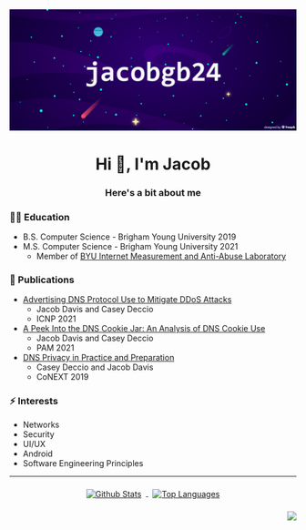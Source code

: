 <img src="./banner.png"/>
<h1 align="center">Hi 👋, I'm Jacob</h1>
<h3 align="center">Here's a bit about me</h3>

### 👨‍🎓 Education
* B.S. Computer Science - Brigham Young University 2019
* M.S. Computer Science - Brigham Young University 2021
  * Member of [BYU Internet Measurement and Anti-Abuse Laboratory](imaal.byu.edu)

### 📄 Publications
* [Advertising DNS Protocol Use to Mitigate DDoS Attacks](https://casey.byu.edu/papers/2021_icnp_cookie_advertisement.pdf)
  * Jacob Davis and Casey Deccio
  * ICNP 2021
* [A Peek Into the DNS Cookie Jar: An Analysis of DNS Cookie Use](https://casey.byu.edu/papers/2021_pam_dns_cookies.pdf)
  *  Jacob Davis and Casey Deccio
  *  PAM 2021 
* [DNS Privacy in Practice and Preparation](https://casey.byu.edu/papers/2019_conext_dns_privacy.pdf)
  * Casey Deccio and Jacob Davis
  * CoNEXT 2019 

### ⚡ Interests
* Networks
* Security
* UI/UX
* Android
* Software Engineering Principles

---

<p align="center">
  <a href="https://github.com/jacobgb24">
    <img align="center" style="margin:0.5rem" src="https://github-readme-stats.vercel.app/api?username=jacobgb24&show_icons=true&locale=en&title_color=FFFFFF&text_color=FFFFFF&icon_color=00FFFF&bg_color=0,0F0036,3C007E&hide_border=true&count_private=true&include_all_commits=true" alt="Github Stats" />
  </a>
  <a href="https://github.com/jacobgb24">
    <img align="center" style="margin:0.5rem" src="https://github-readme-stats.vercel.app/api/top-langs?username=jacobgb24&show_icons=true&locale=en&layout=compact&title_color=FFFFFF&text_color=FFFFFF&icon_color=00FFFF&bg_color=0,0F0036,3C007E&hide_border=true&a" alt="Top Languages" />
  </a>
</p>

<img  align="right" src="https://komarev.com/ghpvc/?username=jacobgb24&color=3C007E"/>

